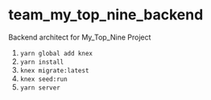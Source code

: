 # team_my_top_nine_backend

Backend architect for My_Top_Nine Project

1. `yarn global add knex`
2. `yarn install`
3. `knex migrate:latest`
4. `knex seed:run`
5. `yarn server`
